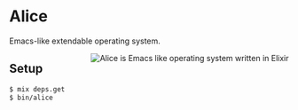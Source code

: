 # Alice

Emacs-like extendable operating system.

<img align="right"
     alt="Alice is Emacs like operating system written in Elixir"
     src="https://user.fm/files/v2-b1778d6d59081e6a25d31264ce02c99a/alice-editor.png">

## Setup

```sh
$ mix deps.get
$ bin/alice
```
